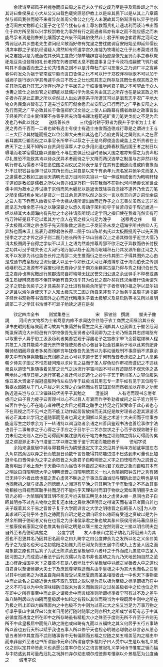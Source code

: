 <!-- { "loadSidebar": true } -->
　　余读诗至郑风子衿掩巻而叹曰周之东迁未久学校之废乃至是乎及观鲁颂之泮水其诗曰鲁侯戾止小大从公又曰载色载笑匪怒伊教上以是率其民下以是从其上八章蔼然与郑风我往而彼不来者异矣盖周公鲁公之化在人未泯故其习俗渐渍有以异乎他邦也河间古文物郡毛公董子之化至今犹有存者士尊名教而贵礼让逺功利而谈诗书出而仕于四方所至皆以兴学校崇教化为事然有行之而通者焉亦有率之而不能应感之而未能尽孚者焉是则鲁郑比壤而学之兴废不同其俗使然非士君子所病也崔君夀之河间之秀弱冠从其乡曲老先生讲问经义敏而好修有党里之誉往嵗调官安阳始至即延师儒设讲席率郡之子弟执经请疑人肃然知有师道学宫久废墟为牧塲前之仕乎此者莫或过而问之君独以是为戚亟佐其长鸠工度费兴頽举壊辟宫墙拓厦屋像先圣贤而事之春秋嵗祀俎豆具设登降如礼长老预在列者咨嗟太息不图盛事复见于今政将成翩彼飞鸮乃或鸣其不善亟委而去之士论共惜夀之则不以是芥蔕杜门讲习忘倦久之乃调广平之賔幕春仲将发众为祖于郭南或举觞而言曰鲁僖之化不可以行于郑校泮林咏歌不可以加于城阙子是行欲兴学其毋遽乎余曰不然士之仕也观其志之所存及其既仕也观其政之所先其所先者乃其志之所存也存之于平居先之于临事惟学问君子能之不可望此于众人也夀之筮仕之始涖官之初即能以延儒兴学为急先务由其志之所存也在是故其政之所先者亦在是此正夀之所以卓然过人出处通塞系乎所遭其可以是沮吾志乎况广平地大物众秀民彚兴皆有志于道夫岂安阳可儗余愿君举安阳之巳行而行之广平推安阳之未及行而究之广平必致其长于鲁僖郑侨汉文翁之上使人曰路幕有儒者故路之政事皆出于经美声洋溢主賔俱荣不亦善乎若夫治簿书课功程苟逃旷责刀笔吏类能之不足为君凂也乃书此以饯之
　　送杨善长序
　　三代盛时耕于野者为民升于学者为士士者民之秀杰千百而一二者也故有选士有俊士有造士由俊而造徳成行尊是之谓进士王与二三大臣论其材能而授之以位公卿大夫由此其选也乃若府史胥徒之属则庶人之在官者耳蠲其征输而役之以事官长所举不以荐之于王是乌得俊造齿哉盖上之所贵者在士故天下之士莫不知所以自贵风俗淳厚人才众多用此道也降春秋而战国王者之制日以隳壊而老学宿儒犹能以道自任不与世变俱迁也当时诸侯大国之君亦知儒之为贵卑躬尽礼惟恐不能致其肯以待众民异术者而待之乎又降而两汉选举之制虽与古异然非经明行修名为儒者不得在髙位国之羽仪民之师表于是乎在其有由他途而进或阶曹掾而升不过职钱谷治簿书试以其所长而止耳自是以来千有余年九流名家并驰争先而圣人之道儒者之教如三辰丽天清明光洁万目同仰夫岂以一屈一伸或用或舍而为晦明轩轾乎道如是教如是儒者之所以为贵亦如是万钧一羽在我而不在物也河间杨善长家世业儒中间为菽水之养试掾于京俄而风木纒悲以是返舍既除丧自念禄不逮养乃舍去刀笔之陋复儒冠焉乡党以是贤之一日过余具道所以然之故求一言以表其向道之夙忱余语之曰人有下乔而入幽者矣子今舍掾从儒所谓出幽而迁乔子之立志善矣虽然立志非难而坚志为难余愿子持之以静深要之以悠久毋动于荣利毋夺于贫苦毋安于卑近嵗通一经以植其大本闻海内有先觉之士必往请质所疑以定学问之指归使在我者充然实有可恃万钟轩冕且不足以累其方寸庶人在官之禄又何足为浼乎
　　送穆秀之序
　　周子太极图义理之宗也邵子先天图象数之源也二子发前圣未发之蕴海宇所共宗仰人无异辞也而朱汉上易表乃谓穆君伯长得二图于华山陈希夷氏以太极图授周子以先天图授李之才之才传之邵子则二图乃伯长所传于华山翁者汉上之语其徴信乎近世大儒乃谓太极图周子自得之学似不以汉上之语为然盖推尊周邵不欲汨之于异教而伯长付授之功其可没乎嗟夫长江大河行地万里以趋于沧海而岷嶓积石乃其发源所自江河之大初不以发源为讳也盖伯长传之周邵二先生推而衍之伯长传其图二子得其图外之心由是成通书成皇极经世流衍盛大以至于今如长江大河汪洋浩博东注于海而伯长之传则岷嶓积石之发源有不容废也穆氏裔孙少见于南方余羇寓古瀛乃得与秀之相识伯长先生之裔孙也捧宪檄廵行属郡洁防自将端靖无扰民誉交归公退之余坐驿手不释巻或遇儒生质疑辨惑亹亹不倦其学厥有自来信乎其为伯长之裔孙矣将还求余赠行语余谓秀之子之职业优矣子之才具美矣子之仕进有梯矣余所望于子者修明尔祖之学以显尔祖之道且以淑尔身使天下之人知太极先天二图之所自来非吾子之当务乎盖周子通书邵子经世书观物等书皆图外之心而近代晦庵朱子着太极解义及易启防等书又所以推明周邵二子之学其书浩博不可涯子勉读之道在是矣














　　钦定四库全书
　　则堂集巻三　　　　　　宋　家铉翁　撰説
　　塑夫子像説
　　河间古文物郡为士者笃意内修不求闻达往往隐于农工商贾之间昼治其业夜课书史暇则相与聚而讲习故其气象蔼然有儒生之风王润卿其人也润卿工于塑艺冠河朔瀛保清沧大州钜邑有兴学校像吾先圣贤者必得润卿为之士论乃惬盖其志虑端慤有以取重于人异乎俗工汲汲趋利者矣吾尝观于浮屠老子之宫栋宇翚飞金碧焜燿梓人程其技工人炫其能莫不盛光景饰竒怪使观者动心骇目争投金钱粟帛于地以此累赀肥身聨骑结驷而鼎食者多矣而润卿穷年犹像吾先圣贤以为事动循规制不事靡丽不求赢余非夫中有所存岂能若此充润卿之此心可以求道于艺乎何有哉昔者洙泗之上门人髙弟朝夕侍夫子函丈不惟质疑问难以求片言之益而于圣人容色动作审视而谨记之不违丝毫良以道徳气象随事着见譬之元气之运流行宇宙间固不可以有迹窥然不观天体之髙明地体之博厚日星之运行寒暑之推迁何以识造化之妙乎子艺于斯肖圣人之容仪服采像亚圣大贤诸子峩冠盛服列侍左右防年于兹矣当其用志专一肃乎如有见于其位瞠乎若抠衣趋隅从于门人户屦之列义理之心油然而生有莫知其然而然者加以存养之功庶防近道夫岂与众工论锱铢较优劣乎子其勉之
　　澄鉴説
　　人有老而观书忘倦者或问之曰子目力疲乎曰否观书以心不以目人有衰而作字弥劲者或问之曰子笔力劳乎曰否作字在心不在笔心者神明之舍目之视耳之聴手之持足之行皆受命于此心者也心不在焉视之而不见书之而不能工动作起居皆放纷而无其纪是故穷理者必澄其源游艺者必正其本此学问之道随事而见者也真定史国卿以风鉴之术游士大夫间而于绘事亦能造写生之妙求余为下一转语持以谒当路者余语之曰善风鉴观书法也善绘事作字法也吾于二事毎求之于心得之于手应之于目尔于二艺亦尝求之于心否乎收视敛聴于目力未用之先则人之形色可得而知矣沈思周观于笔力未施之顷则物之情状可得而传矣是之谓澄源正本乃书澄鉴二字以赠之鉴乎鉴乎其定而能应者乎
　　徳昭字说
　　余始来瀛僦居中城与郭君舜元为隣壁遂定文字之交见其子焉年方龆龀挈提左右头角崭然余固以异之长而敏慧日诵数千言皆能得其防趣进进不巳逺到未可量也比加冠命名曰晋俾余为之字之余取晋之大象君子自昭明徳之义字之曰徳昭而为之説晋之象离明出乎地上渐升乎天衢中而为昼皆本体自然之明也君子观晋之象而自昭其本有之明故曰自昭明徳大学之明明徳晋之自昭明徳其义一也人负隂抱阳钟五行之秀有诸已无待乎外者此徳也蕴之吾心虚灵不昧达之于事泛应曲当动与理防此徳之明也是明也固厥初之赋与贤愚之同徳而人之闻道有早晩之异其用功于学有勤惰之不齐故其事物相接也目视而耳聴手持而足行不能纯乎天理有时而汨于物欲之累如离明丽乎太空容光必照一为隂翳所薄其明不能无亏迨夫翳去明见本体之虚灵未尝一息间也君子自昭其明亦不过克去物欲之累复还本体之真欲净理明吾之得诸天而有诸已者固自若也夫子既着其义于易之晋曽子复于大学而详言之大学之明徳晋之自昭圣人吃为人欲其求诸已无待乎外也我之徳而我自昭之是之谓自昭余以徳昭有受道之资故以是为告然余所期于徳昭者又有在也晋之为卦诸侯承君之象也故其彖曰康侯用锡马蕃庶昼日三接康侯者康国之侯也惟其有自昭之明是以膺三接之宠然则晋之三接以明合明夫岂自外至者哉徳昭其勉之
　　公度字説
　　友人李景山之犹子幼名九将冠景山为其孤也不忍更其名乃因其旧名而命之曰九畴字之曰公度俾余为之发所以名之义余曰美哉子之为是名也天地之初隂阳之始惟九而巳河龙负图五居中而成九上古圣人因之画易象数之原也其后箕子为武王陈洪范五皇极居中八者环之于外而成九愚意中古圣人因河图之九而成范以垂法于后代汉儒以为洛书非也盖畴之为九乃天地民物自然之范正心修身治国平天下之要莫不在是八者环处于外皇极居中以统之皇极者大中之道也自君身以至诸侯卿大夫士下及庶民尊卑殊途而共由乎皇极之中为其大也而名之曰皇以其中也而掲之为极盖自尧舜禹授受以来厯夏商周圣圣相授者此一中也天下事物至中而止故名之曰极近世大儒不取孔安国之説以皇为君以极为至极之标凖谓极乃在中之义不可指以为中余深味经防旧説未为害义而新説非之过矣盖极者中之位也位之所在即中之所存事至中而止是之谓极舍中而言标凖则所谓标凖者宁可有过不及之差乎盖八畴列居四方四隅而皇极居中如轮之有毂以其位而毂当为中毂既居中则中之所在乃极之所止即四方四隅面内之中也极不为中则为过髙过大之名又岂足为万事万物之标凖乎景山字其侄曰公度者日用躬行随时随事之则亦积九之所成学者苟有志于中其必循度而进度之所在即中之所存畴虽有精粗大小之殊至于度则无所不齐至于齐则无所不中此皇极居中而统八畴之説也或曰畴有九而以五福终之其义何居乎五行五事畴所以首也五行天所以赋乎我也五事人所以修乎天也视必明聴必聪貌必恭言必从思必睿五者皆中其度而不忒则随事皆中无有偏颇而五福之应随之矣五福盖范内之福由中而来非自外至者也书所谓自作元命诗所谓自求多福刘子曰人受中以生是以有礼义威仪之则以定其命皆此义也余愿公度率尔伯父之诲言被服礼义学问诗书惟度之循而福与中防逺到其可量哉冠礼之祝辞曰弃尔幼志顺尔成徳夀考惟祺以介景福愿为公度诵之
　　诚甫字说
